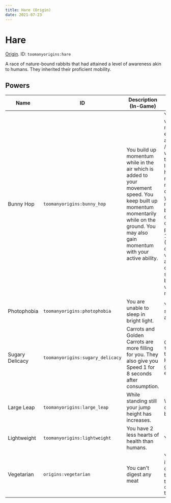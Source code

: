 ```yaml
---
title: Hare (Origin)
date: 2021-07-23
---
```

# Hare

[Origin](../misc/origins.md). ID: `toomanyorigins:hare`

A race of nature-bound rabbits that had attained a level of awareness akin to humans. They inherited their proficient mobility.

## Powers

Name | ID | Description (In-Game) | Description (Detailed)
-----|----|-----------------------|------------------------
Bunny Hop | `toomanyorigins:bunny_hop` | You build up momentum while in the air which is added to your movement speed. You keep built up momentum momentarily while on the ground. You may also gain momentum with your active ability. | You gain 0.000375 velocity to your current movement direction every 10 ticks (capped at 0.015 extra velocity / 40 velocity updates) whenever you aren't on the ground, in water, in lava, in a vehicle (boat, horse, etc), fall flying or not moving at all. Upon meeting any of these conditions you keep your momentum for a maximum of 4 ticks before losing it if you continue to meet the condition. Your active power (default: G) adds 15 velocity updates (37.5% of max) to your current amount of velocity updates. This active power has a cooldown of 12 seconds and may not be used when your velocity is at its maximum value.
Photophobia | `toomanyorigins:photophobia` | You are unable to sleep in bright light. | You cannot sleep while standing in a light level above 9.
Sugary Delicacy | `toomanyorigins:sugary_delicacy` | Carrots and Golden Carrots are more filling for you. They also give you Speed 1 for 8 seconds after consumption. | Consuming items in the `toomanyorigins:carrots` tag gives you 4 more Hunger shanks and gives you a speed effect for 8 seconds.
Large Leap | `toomanyorigins:large_leap` | While standing still your jump height has increases. | While standing still you can jump about 2 blocks high.
Lightweight | `toomanyorigins:lightweight` | You have 2 less hearts of health than humans. | You have 8 hearts.
Vegetarian | `origins:vegetarian` | You can't digest any meat | You cannot eat food items defined in the tag origins:meat, unless they are also defined in the `origins:ignore_diet` tag.